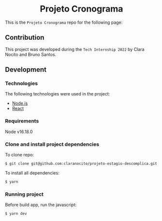 <h1 align="center">Projeto Cronograma</h1>

This is the `Projeto Cronograma` repo for the following page: 

## Contribution

This project was developed during the `Tech Internship 2022` by Clara Nocito and Bruno Santos.

## Development

### Technologies

The following technologies were used in the project:

- [Node.js](https://nodejs.org/en/)
- [React](https://pt-br.reactjs.org/)

### Requirements

Node
v16.18.0

### Clone and install project dependencies

To clone repo:

```sh
$ git clone git@github.com:claranocito/projeto-estagio-descomplica.git
```

To install all dependencies:

```sh
$ yarn
```

### Running project

Before build app, run the javascript:

```sh
$ yarn dev
```
